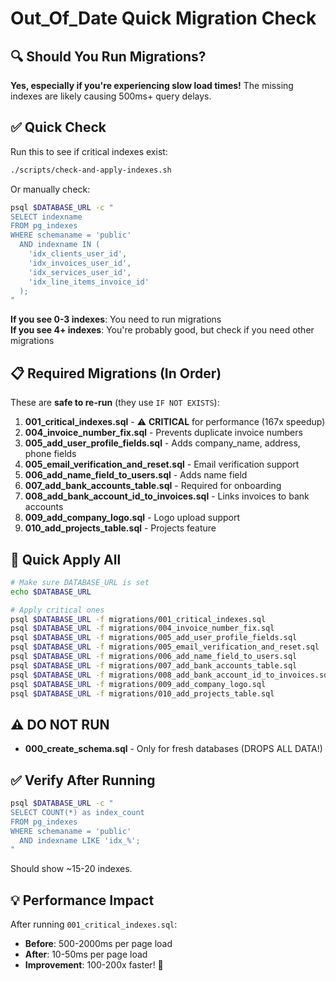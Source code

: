 # Out_Of_Date Quick Migration Check

## 🔍 Should You Run Migrations?

**Yes, especially if you're experiencing slow load times!** The missing indexes are likely causing 500ms+ query delays.

## ✅ Quick Check

Run this to see if critical indexes exist:

```bash
./scripts/check-and-apply-indexes.sh
```

Or manually check:

```bash
psql $DATABASE_URL -c "
SELECT indexname 
FROM pg_indexes 
WHERE schemaname = 'public' 
  AND indexname IN (
    'idx_clients_user_id',
    'idx_invoices_user_id',
    'idx_services_user_id',
    'idx_line_items_invoice_id'
  );
"
```

**If you see 0-3 indexes**: You need to run migrations  
**If you see 4+ indexes**: You're probably good, but check if you need other migrations

## 📋 Required Migrations (In Order)

These are **safe to re-run** (they use `IF NOT EXISTS`):

1. **001_critical_indexes.sql** - ⚠️ **CRITICAL** for performance (167x speedup)
2. **004_invoice_number_fix.sql** - Prevents duplicate invoice numbers
3. **005_add_user_profile_fields.sql** - Adds company_name, address, phone fields
4. **005_email_verification_and_reset.sql** - Email verification support
5. **006_add_name_field_to_users.sql** - Adds name field
6. **007_add_bank_accounts_table.sql** - Required for onboarding
7. **008_add_bank_account_id_to_invoices.sql** - Links invoices to bank accounts
8. **009_add_company_logo.sql** - Logo upload support
9. **010_add_projects_table.sql** - Projects feature

## 🚀 Quick Apply All

```bash
# Make sure DATABASE_URL is set
echo $DATABASE_URL

# Apply critical ones
psql $DATABASE_URL -f migrations/001_critical_indexes.sql
psql $DATABASE_URL -f migrations/004_invoice_number_fix.sql
psql $DATABASE_URL -f migrations/005_add_user_profile_fields.sql
psql $DATABASE_URL -f migrations/005_email_verification_and_reset.sql
psql $DATABASE_URL -f migrations/006_add_name_field_to_users.sql
psql $DATABASE_URL -f migrations/007_add_bank_accounts_table.sql
psql $DATABASE_URL -f migrations/008_add_bank_account_id_to_invoices.sql
psql $DATABASE_URL -f migrations/009_add_company_logo.sql
psql $DATABASE_URL -f migrations/010_add_projects_table.sql
```

## ⚠️ DO NOT RUN

- **000_create_schema.sql** - Only for fresh databases (DROPS ALL DATA!)

## ✅ Verify After Running

```bash
psql $DATABASE_URL -c "
SELECT COUNT(*) as index_count
FROM pg_indexes 
WHERE schemaname = 'public' 
  AND indexname LIKE 'idx_%';
"
```

Should show ~15-20 indexes.

## 💡 Performance Impact

After running `001_critical_indexes.sql`:
- **Before**: 500-2000ms per page load
- **After**: 10-50ms per page load
- **Improvement**: 100-200x faster! 🚀

